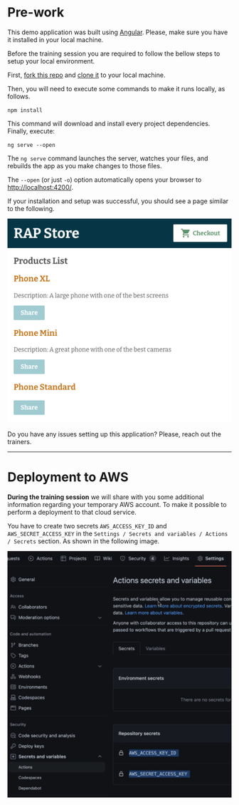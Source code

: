 # Pre-work

This demo application was built using [Angular](https://angular.io/guide/setup-local). Please, make sure you have it installed in your local machine.

Before the training session you are required to follow the bellow steps to setup your local environment.

First, [fork this repo](https://docs.github.com/en/get-started/quickstart/fork-a-repo) and [clone it](https://docs.github.com/en/repositories/creating-and-managing-repositories/cloning-a-repository) to your local machine.

Then, you will need to execute some commands to make it runs locally, as follows.

```
npm install
```
This command will download and install every project dependencies. Finally, execute:

```
ng serve --open
```

The ```ng serve``` command launches the server, watches your files, and rebuilds the app as you make changes to those files.

The ```--open``` (or just ```-o```) option automatically opens your browser to <http://localhost:4200/>.

If your installation and setup was successful, you should see a page similar to the following.

![Home Page](/images/home-page.png)

Do you have any issues setting up this application? Please, reach out the trainers.

---
# Deployment to AWS

**During the training session** we will share with you some additional information regarding your temporary AWS account. To make it possible to perform a deployment to that cloud service.

You have to create two secrets ```AWS_ACCESS_KEY_ID``` and ```AWS_SECRET_ACCESS_KEY``` in the ```Settings / Secrets and variables / Actions / Secrets``` section. As shown in the following image.

![Repository settings](/images/repo-settings.png)

